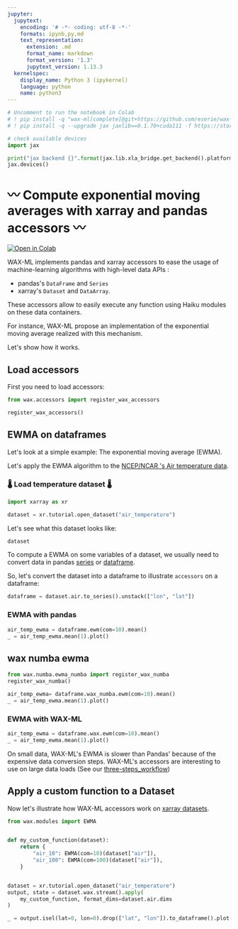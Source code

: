 ```yaml
---
jupyter:
  jupytext:
    encoding: '# -*- coding: utf-8 -*-'
    formats: ipynb,py,md
    text_representation:
      extension: .md
      format_name: markdown
      format_version: '1.3'
      jupytext_version: 1.13.3
  kernelspec:
    display_name: Python 3 (ipykernel)
    language: python
    name: python3
---
```


```python
# Uncomment to run the notebook in Colab
# ! pip install -q "wax-ml[complete]@git+https://github.com/eserie/wax-ml.git"
# ! pip install -q --upgrade jax jaxlib==0.1.70+cuda111 -f https://storage.googleapis.com/jax-releases/jax_releases.html
```

```python
# check available devices
import jax
```

```python
print("jax backend {}".format(jax.lib.xla_bridge.get_backend().platform))
jax.devices()
```

# 〰 Compute exponential moving averages with xarray and pandas accessors 〰

[![Open in Colab](https://colab.research.google.com/assets/colab-badge.svg)](https://colab.research.google.com/github/eserie/wax-ml/blob/main/docs/notebooks/01_demo_EWMA.ipynb)


WAX-ML implements pandas and xarray accessors to ease the usage of machine-learning algorithms with
high-level data APIs :
- pandas's `DataFrame` and `Series`
- xarray's `Dataset` and `DataArray`.

These accessors allow to easily execute any function using Haiku modules
on these data containers.

For instance, WAX-ML propose an implementation of the exponential moving average realized
with this mechanism.

Let's show how it works.


## Load accessors


First you need to load accessors:

```python tags=[]
from wax.accessors import register_wax_accessors

register_wax_accessors()
```

## EWMA on dataframes


Let's look at a simple example: The exponential moving average (EWMA).

Let's apply the EWMA algorithm to the [NCEP/NCAR 's Air temperature data](http://www.esrl.noaa.gov/psd/data/gridded/data.ncep.reanalysis.html).


### 🌡 Load temperature dataset 🌡

```python tags=[]
import xarray as xr

dataset = xr.tutorial.open_dataset("air_temperature")
```

Let's see what this dataset looks like:

```python tags=[]
dataset
```

To compute a EWMA on some variables of a dataset, we usually need to convert data
in pandas
[series](https://pandas.pydata.org/docs/reference/api/pandas.Series.html) or
[dataframe](https://pandas.pydata.org/docs/reference/api/pandas.DataFrame.html).

So, let's convert the dataset into a dataframe to illustrate `accessors` on a dataframe:

```python
dataframe = dataset.air.to_series().unstack(["lon", "lat"])
```

### EWMA with pandas

```python
air_temp_ewma = dataframe.ewm(com=10).mean()
_ = air_temp_ewma.mean(1).plot()
```

## wax numba ewma 

```python
from wax.numba.ewma_numba import register_wax_numba
register_wax_numba()
```

```python
air_temp_ewma= dataframe.wax_numba.ewm(com=10).mean()
_ = air_temp_ewma.mean(1).plot()
```

### EWMA with WAX-ML

```python
air_temp_ewma = dataframe.wax.ewm(com=10).mean()
_ = air_temp_ewma.mean(1).plot()
```

On small data, WAX-ML's EWMA is slower than Pandas' because of the expensive data conversion steps.
WAX-ML's accessors are interesting to use on large data loads
(See our [three-steps_workflow](https://wax-ml.readthedocs.io/en/latest/notebooks/04_The_three_steps_workflow.html))

## Apply a custom function to a Dataset


Now let's illustrate how WAX-ML accessors work on [xarray datasets](http://xarray.pydata.org/en/stable/generated/xarray.Dataset.html).

```python
from wax.modules import EWMA


def my_custom_function(dataset):
    return {
        "air_10": EWMA(com=10)(dataset["air"]),
        "air_100": EWMA(com=100)(dataset["air"]),
    }


dataset = xr.tutorial.open_dataset("air_temperature")
output, state = dataset.wax.stream().apply(
    my_custom_function, format_dims=dataset.air.dims
)

_ = output.isel(lat=0, lon=0).drop(["lat", "lon"]).to_dataframe().plot(figsize=(12, 8))
```
```python

```


